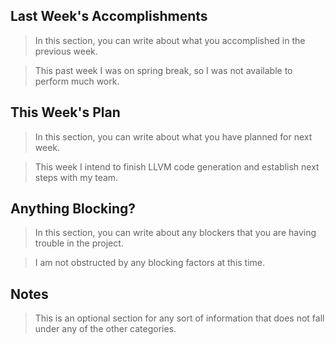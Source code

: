 ## Last Week's Accomplishments

> In this section, you can write about what you accomplished in the previous week.

> This past week I was on spring break, so I was not available to perform much work.

## This Week's Plan

> In this section, you can write about what you have planned for next week.

> This week I intend to finish LLVM code generation and establish next steps with my team.

## Anything Blocking?

> In this section, you can write about any blockers that you are having trouble in the project.

> I am not obstructed by any blocking factors at this time.

## Notes

> This is an optional section for any sort of information that does not fall under any of the other categories.
